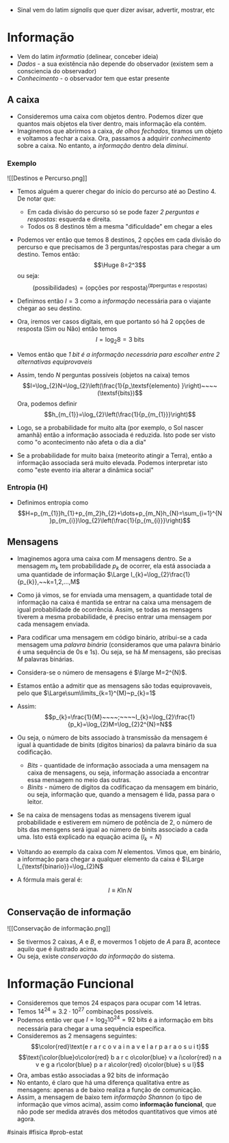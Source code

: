 - Sinal vem do latim _signalis_ que quer dizer avisar, advertir, mostrar, etc

# Informação
- Vem do latim _informatio_ (delinear, conceber ideia)
- _Dados_ - a sua existência não depende do observador (existem sem a consciencia do observador)
- _Conhecimento_ - o observador tem que estar presente

## A caixa
- Consideremos uma caixa com objetos dentro. Podemos dizer que quantos mais objetos ela tiver dentro, mais informação ela contém.
- Imaginemos que abrirmos a caixa, _de olhos fechados_, tiramos um objeto e voltamos a fechar a caixa. Ora, passamos a adquirir _conhecimento_ sobre a caixa. No entanto, a _informação_ dentro dela _diminui_.

### Exemplo
![[Destinos e Percurso.png]]
- Temos alguém a querer chegar do início do percurso até ao Destino 4. De notar que: 
    - Em cada divisão do percurso só se pode fazer _2 perguntas e respostas_: esquerda e direita.
    - Todos os 8 destinos têm a mesma "dificuldade" em chegar a eles

- Podemos ver então que temos 8 destinos, 2 opções em cada divisão do percurso e que precisamos de 3 perguntas/respostas para chegar a um destino. Temos então: $$\Huge 8=2^3$$
ou seja:
$$(\textsf{possibilidades})=(\textsf{opções por resposta})^{(\textsf{\# perguntas e respostas})}$$

- Definimos então $I=3$ como a _informação_ necessária para o viajante chegar ao seu destino.
- Ora, iremos ver casos digitais, em que portanto só há 2 opções de resposta (Sim ou Não) então temos $$I=\log_{2}8=3\textsf{ bits}$$
- Vemos então que _1 bit é a informação necessária para escolher entre 2 alternativas equiprovaveis_
- Assim, tendo $N$ perguntas possíveis (objetos na caixa) temos 
$$I=\log_{2}N=\log_{2}\left(\frac{1}{p_\textsf{elemento} }\right)~~~~(\textsf{bits})$$
Ora, podemos definir
$$h_{m_{1}}=\log_{2}\left(\frac{1}{p_{m_{1}}}\right)$$
- Logo, se a probabilidade for muito alta (por exemplo, o Sol nascer amanhã) então a informação associada é reduzida. Isto pode ser visto como "o acontecimento não afeta o dia a dia"
- Se a probabilidade for muito baixa (meteorito atingir a Terra), então a informação associada será muito elevada. Podemos interpretar isto como "este evento iria alterar a dinâmica social"

### Entropia (H)
- Definimos entropia como 
$$H=p_{m_{1}}h_{1}+p_{m_2}h_{2}+\dots+p_{m_N}h_{N}=\sum_{i=1}^{N}p_{m_{i}}\log_{2}\left(\frac{1}{p_{m_{i}}}\right)$$
## Mensagens
- Imaginemos agora uma caixa com $M$ mensagens dentro. Se a mensagem $m_{k}$ tem probabilidade $p_{k}$ de ocorrer, ela está associada a uma quantidade de informação $\Large I_{k}=\log_{2}\frac{1}{p_{k}},~~k=1,2,...,M$
- Como já vimos, se for enviada uma mensagem, a quantidade total de informação na caixa é mantida se entrar na caixa uma mensagem de igual probabilidade de ocorrência. Assim, se todas as mensagens tiverem a mesma probabilidade, é preciso entrar uma mensagem por cada mensagem enviada.
- Para codificar uma mensagem em código binário, atribui-se a cada mensagem uma _palavra binária_ (consideramos que uma palavra binário é uma sequência de 0s e 1s). Ou seja, se há $M$ mensagens, são precisas $M$ palavras binárias.

- Considera-se o número de mensagens é $\large M=2^{N}$.
- Estamos então a admitir que as mensagens são todas equiprovaveis, pelo que $\Large\sum\limits_{k=1}^{M}~p_{k}=1$ 
- Assim:
$$p_{k}=\frac{1}{M}~~~~;~~~~I_{k}=\log_{2}\frac{1}{p_k}=\log_{2}M=\log_{2}2^{N}=N$$
- Ou seja, o número de bits associado à transmissão da mensagem é igual à quantidade de binits (digitos binarios) da palavra binário da sua codificação.
    - _Bits_ - quantidade de informação associada a uma mensagem na caixa de mensagens, ou seja, informação associada a encontrar essa mensagem no meio das outras.
    - _Binits_ - número de digitos da codificaçao da mensagem em binário, ou seja, informação que, quando a mensagem é lida, passa para o leitor.

- Se na caixa de mensagens todas as mensagens tiverem igual probabilidade e estiverem em número de potência de 2, o número de bits das mensgens será igual ao número de binits associado a cada uma. Isto está explicado na equação acima ($I_{k}=N$)

- Voltando ao exemplo da caixa com $N$ elementos. Vimos que, em binário, a informação para chegar a qualquer elemento da caixa é $\Large I_{\textsf{binario}}=\log_{2}N$
- A fórmula mais geral é:
$$I \equiv K\ln N$$

## Conservação de informação
![[Conservação de informação.png]]
- Se tivermos 2 caixas, $A$ e $B$, e movermos 1 objeto de $A$ para $B$, acontece aquilo que é ilustrado acima.
- Ou seja, existe _conservação da informação_ do sistema.

# Informação Funcional
- Consideremos que temos 24 espaços para ocupar com 14 letras.
- Temos $14^{24}\approx 3.2\cdot10^{27}$ combinações possíveis.
- Podemos então ver que $I=\log_{2}{10^{24}}=92 \text{ bits}$ é a informação em bits necessária para chegar a uma sequência específica.
- Consideremos as 2 mensagens seguintes:
$$\color{red}\text{e r a r c o v a i n a v e l a r p a r a o s u i t}$$
$$\text{\color{blue}o\color{red} b a r c o\color{blue} v a i\color{red} n a v e g a r\color{blue} p a r a\color{red} o\color{blue} s u l}$$
- Ora, ambas estão associadas a 92 bits de informação
- No entanto, é claro que há uma diferença qualitativa entre as mensagens: apenas a de baixo realiza a função de comunicação.
- Assim, a mensagem de baixo tem _informação Shannon_ (o tipo de informação que vimos acima), assim como __informação funcional__, que não pode ser medida através dos métodos quantitativos que vimos até agora.

#sinais #fisica #prob-estat 
